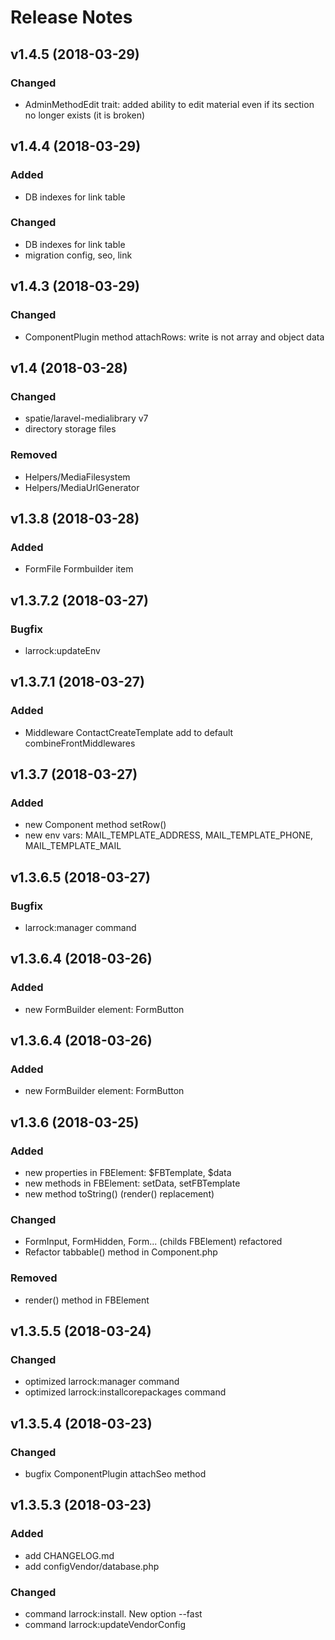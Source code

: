 # Release Notes

## v1.4.5 (2018-03-29)
### Changed
- AdminMethodEdit trait: added ability to edit material even if its section no longer exists (it is broken)

## v1.4.4 (2018-03-29)
### Added
- DB indexes for link table

### Changed
- DB indexes for link table
- migration config, seo, link

## v1.4.3 (2018-03-29)
### Changed
- ComponentPlugin method attachRows: write is not array and object data

## v1.4 (2018-03-28)
### Changed
- spatie/laravel-medialibrary v7
- directory storage files

### Removed
- Helpers/MediaFilesystem
- Helpers/MediaUrlGenerator

## v1.3.8 (2018-03-28)
### Added
- FormFile Formbuilder item

## v1.3.7.2 (2018-03-27)
### Bugfix
- larrock:updateEnv

## v1.3.7.1 (2018-03-27)
### Added
- Middleware ContactCreateTemplate add to default combineFrontMiddlewares

## v1.3.7 (2018-03-27)
### Added
- new Component method setRow()
- new env vars: MAIL_TEMPLATE_ADDRESS, MAIL_TEMPLATE_PHONE, MAIL_TEMPLATE_MAIL

## v1.3.6.5 (2018-03-27)
### Bugfix
- larrock:manager command

## v1.3.6.4 (2018-03-26)
### Added
- new FormBuilder element: FormButton

## v1.3.6.4 (2018-03-26)
### Added
- new FormBuilder element: FormButton

## v1.3.6 (2018-03-25)
### Added
- new properties in FBElement: $FBTemplate, $data 
- new methods in FBElement: setData, setFBTemplate
- new method toString() (render() replacement)

### Changed
- FormInput, FormHidden, Form... (childs FBElement) refactored
- Refactor tabbable() method in Component.php

### Removed
- render() method in FBElement

## v1.3.5.5 (2018-03-24)
### Changed
- optimized larrock:manager command
- optimized larrock:installcorepackages command

## v1.3.5.4 (2018-03-23)

### Changed
- bugfix ComponentPlugin attachSeo method

## v1.3.5.3 (2018-03-23)

### Added
- add CHANGELOG.md
- add configVendor/database.php

### Changed
- command larrock:install. New option --fast
- command larrock:updateVendorConfig